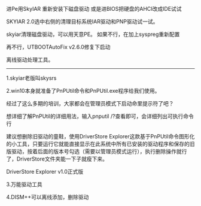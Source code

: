 进Pe用SkyIAR 重新安装下磁盘驱动
或是进BIOS把硬盘的AHCI改成IDE试试

SKYIAR 2.0选中右侧的清理目标系统IAR驱动和PNP驱动试一试。

skyiar清理磁盘驱动，可以用天意PE。
如果不行，在加上syspreg重新配置

再不行，UTBOOTAutoFix v2.6.0修复下启动

离线驱动处理工具。

---
1.skyiar老版叫skysrs

2.win10本身就准备了PnPUtil命令和PnPUtil.exe程序给我们使用。

经过了这么多期的培训，大家都会在管理员模式下启动命里提示符了吧？

想详细了解PnPUtil的详细用法，输入pnputil /?查看即可，会详细列出可执行命令行

建议想删除旧驱动的童鞋，使用DriverStore Explorer这款基于PnPUtil命令图形化的小工具，只要运行它就能直接显示在此系统中所有已安装的驱动程序和保存的旧版驱动，按着后面的版本号勾选（需要以管理员模式运行），执行删除操作就行了，DriverStore文件夹能一下子就瘦下来。

DriverStore Explorer v1.0正式版

3.万能驱动工具

4.DISM++可以离线添加，删除驱动